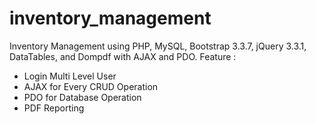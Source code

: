 # inventory_management
Inventory Management using PHP, MySQL, Bootstrap 3.3.7, jQuery 3.3.1, DataTables, and Dompdf with AJAX and PDO.
Feature :
 - Login Multi Level User
 - AJAX for Every CRUD Operation
 - PDO for Database Operation
 - PDF Reporting


